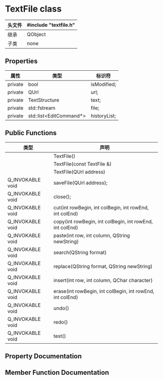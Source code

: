 # TextFile class

| 头文件 | #include "textfile.h" |
|-|-|
| 继承 | QObject |
| 子类 | none |

## Properties
| 属性 | 类型 | 标识符 |
|-|-|-|
private|bool | isModified;
private|QUrl | url;
private|TextStructure | text;
private|std::fstream | file;
private|std::list<EditCommand*> | historyList;

## Public Functions
| 类型 |声明|
|-|-|
| |TextFile()
| |TextFile(const TextFile &)
| |TextFile(QUrl address)
Q_INVOKABLE void | saveFile(QUrl address);
Q_INVOKABLE void | close();
Q_INVOKABLE void | cut(int rowBegin, int colBegin, int rowEnd, int colEnd)
Q_INVOKABLE void | copy(int rowBegin, int colBegin, int rowEnd, int colEnd)
Q_INVOKABLE void | paste(int row, int column, QString newString)
Q_INVOKABLE void | search(QString format)
Q_INVOKABLE void | replace(QString format, QString newString)
Q_INVOKABLE void | insert(int row, int column, QChar character)
Q_INVOKABLE void | erase(int rowBegin, int colBegin, int rowEnd, int colEnd)
Q_INVOKABLE void | undo()
Q_INVOKABLE void | redo()
Q_INVOKABLE void | test()

## Property Documentation

## Member Function Documentation
